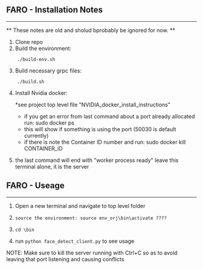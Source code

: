 ## FARO - Installation Notes
------------------------------------

** These notes are old and sholud bprobably be ignored for now. **


1.	Clone repo
2.	Build the environment:
```
	./build-env.sh
```
3.	Build necessary grpc files:
```
	./build.sh
```
4.	Install Nvidia docker:

	*see project top level file "NVIDIA_docker_install_instructions"

	* if you get an error from last command about a port already allocated run:
	sudo docker ps
	* this will show if something is using the port (50030 is default currently)
	* if there is note the Container ID number and run:
	sudo docker kill CONTAINER_ID

5. 	the last command will end with "worker process ready"
	leave this terminal alone, it is the server



## FARO - Useage
----------------

1.	Open a new terminal and navigate to top level folder
2.	`source the environment:
	source env_orj\bin\activate ????`

2.	`cd \bin`

3.	run `python face_detect_client.py` to see usage

NOTE: Make sure to kill the server running with Ctrl+C so as to avoid leaving that port listening and causing conflicts
